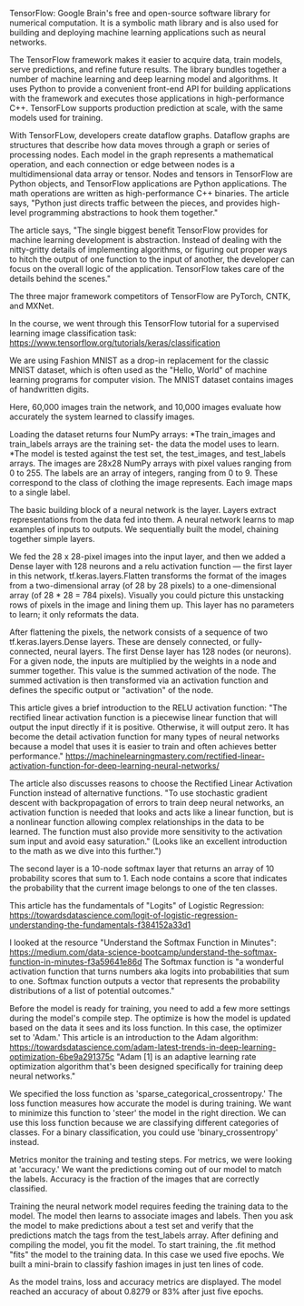 
TensorFlow: Google Brain's free and open-source software library for numerical computation. It is a symbolic math library and is also used for building and deploying machine learning applications such as neural networks. 

The TensorFlow framework makes it easier to acquire data, train models, serve predictions, and refine future results. The library bundles together a number of machine learning and deep learning model and algorithms. It uses Python to provide a convenient front-end API for building applications with the framework and executes those applications in high-performance C++. TensorFLow supports production prediction at scale, with the same models used for training. 

With TensorFLow, developers create dataflow graphs. Dataflow graphs are structures that describe how data moves through a graph or series of processing nodes. Each model in the graph represents a mathematical operation, and each connection or edge between nodes is a multidimensional data array or tensor. Nodes and tensors in TensorFlow are Python objects, and TensorFlow applications are Python applications. The math operations are written as high-performance C++ binaries. The article says, "Python just directs traffic between the pieces, and provides high-level programming abstractions to hook them together." 

The article says, "The single biggest benefit TensorFlow provides for machine learning development is abstraction. Instead of dealing with the nitty-gritty details of implementing algorithms, or figuring out proper ways to hitch the output of one function to the input of another, the developer can focus on the overall logic of the application. TensorFlow takes care of the details behind the scenes." 

The three major framework competitors of TensorFlow are PyTorch, CNTK, and MXNet. 

In the course, we went through this TensorFlow tutorial for a supervised learning image classification task: 
https://www.tensorflow.org/tutorials/keras/classification

We are using Fashion MNIST as a drop-in replacement for the classic MNIST dataset, which is often used as the "Hello, World" of machine learning programs for computer vision. The MNIST dataset contains images of handwritten digits. 

Here, 60,000 images train the network, and 10,000 images evaluate how accurately the system learned to classify images. 

Loading the dataset returns four NumPy arrays:
*The train_images and train_labels arrays are the training set- the data the model uses to learn.
*The model is tested against the test set, the test_images, and test_labels arrays. 
The images are 28x28 NumPy arrays with pixel values ranging from 0 to 255. The labels are an array of integers, ranging from 0 to 9. These correspond to the class of clothing the image represents. Each image maps to a single label.

The basic building block of a neural network is the layer. Layers extract representations from the data fed into them. A neural network learns to map examples of inputs to outputs. We sequentially built the model, chaining together simple layers. 

We fed the 28 x 28-pixel images into the input layer, and then we added a Dense layer with 128 neurons and a relu activation function — the first layer in this network, tf.keras.layers.Flatten transforms the format of the images from a two-dimensional array (of 28 by 28 pixels) to a one-dimensional array (of 28 * 28 = 784 pixels). Visually you could picture this unstacking rows of pixels in the image and lining them up. This layer has no parameters to learn; it only reformats the data. 

After flattening the pixels, the network consists of a sequence of two tf.keras.layers.Dense layers. These are densely connected, or fully-connected, neural layers. The first Dense layer has 128 nodes (or neurons). For a given node, the inputs are multiplied by the weights in a node and summer together. This value is the summed activation of the node. The summed activation is then transformed via an activation function and defines the specific output or "activation" of the node.  

This article gives a brief introduction to the RELU activation function: "The rectified linear activation function is a piecewise linear function that will output the input directly if it is positive. Otherwise, it will output zero. It has become the detail activation function for many types of neural networks because a model that uses it is easier to train and often achieves better performance." 
https://machinelearningmastery.com/rectified-linear-activation-function-for-deep-learning-neural-networks/
 
The article also discusses reasons to choose the Rectified Linear Activation Function instead of alternative functions. "To use stochastic gradient descent with backpropagation of errors to train deep neural networks, an activation function is needed that looks and acts like a linear function, but is a nonlinear function allowing complex relationships in the data to be learned. The function must also provide more sensitivity to the activation sum input and avoid easy saturation." (Looks like an excellent introduction to the math as we dive into this further.")  

The second layer is a 10-node softmax layer that returns an array of 10 probability scores that sum to 1. Each node contains a score that indicates the probability that the current image belongs to one of the ten classes. 

This article has the fundamentals of "Logits" of Logistic Regression:
https://towardsdatascience.com/logit-of-logistic-regression-understanding-the-fundamentals-f384152a33d1

I looked at the resource "Understand the Softmax Function in Minutes": https://medium.com/data-science-bootcamp/understand-the-softmax-function-in-minutes-f3a59641e86d
The Softmax function is "a wonderful activation function that turns numbers aka logits into probabilities that sum to one. Softmax function outputs a vector that represents the probability distributions of a list of potential outcomes." 


Before the model is ready for training, you need to add a few more settings during the model's compile step. The optimize is how the model is updated based on the data it sees and its loss function. In this case, the optimizer set to 'Adam.' This article is an introduction to the Adam algorithm: https://towardsdatascience.com/adam-latest-trends-in-deep-learning-optimization-6be9a291375c
"Adam [1] is an adaptive learning rate optimization algorithm that's been designed specifically for training deep neural networks." 

We specified the loss function as 'sparse_categorical_crossentropy.' The loss function measures how accurate the model is during training. We want to minimize this function to 'steer' the model in the right direction. We can use this loss function because we are classifying different categories of classes. For a binary classification, you could use 'binary_crossentropy' instead. 

Metrics monitor the training and testing steps. For metrics, we were looking at 'accuracy.' We want the predictions coming out of our model to match the labels. Accuracy is the fraction of the images that are correctly classified. 

Training the neural network model requires feeding the training data to the model. The model then learns to associate images and labels. Then you ask the model to make predictions about a test set and verify that the predictions match the tags from the test_labels array. After defining and compiling the model, you fit the model. To start training, the .fit method "fits" the model to the training data. In this case we used five epochs. We built a mini-brain to classify fashion images in just ten lines of code.

As the model trains, loss and accuracy metrics are displayed. The model reached an accuracy of about 0.8279 or 83% after just five epochs. 
